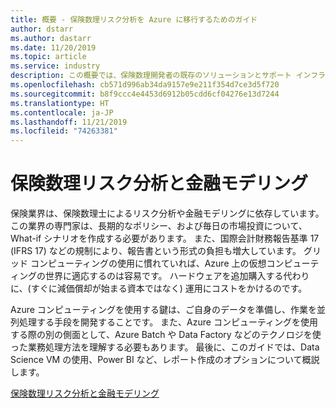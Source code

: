 ```yaml
---
title: 概要 - 保険数理リスク分析を Azure に移行するためのガイド
author: dstarr
ms.author: dastarr
ms.date: 11/20/2019
ms.topic: article
ms.service: industry
description: この概要では、保険数理開発者の既存のソリューションとサポート インフラストラクチャを Azure に移行する方法について説明します。
ms.openlocfilehash: cb571d996ab34da9157e9e211f354d7ce3d5f720
ms.sourcegitcommit: b8f9ccc4e4453d6912b05cdd6cf04276e13d7244
ms.translationtype: HT
ms.contentlocale: ja-JP
ms.lasthandoff: 11/21/2019
ms.locfileid: "74263381"
---
```

# <a name="actuarial-risk-analysis-and-financial-modeling"></a>保険数理リスク分析と金融モデリング

保険業界は、保険数理士によるリスク分析や金融モデリングに依存しています。 この業界の専門家は、長期的なポリシー、および毎日の市場投資について、What-if シナリオを作成する必要があります。 また、国際会計財務報告基準 17 (IFRS 17) などの規制により、報告書という形式の負担も増大しています。 グリッド コンピューティングの使用に慣れていれば、Azure 上の仮想コンピューティングの世界に適応するのは容易です。 ハードウェアを追加購入する代わりに、(すぐに減価償却が始まる資本ではなく) 運用にコストをかけるのです。

Azure コンピューティングを使用する鍵は、ご自身のデータを準備し、作業を並列処理する手段を開発することです。 また、Azure コンピューティングを使用する際の別の側面として、Azure Batch や Data Factory などのテクノロジを使った業務処理方法を理解する必要もあります。 最後に、このガイドでは、Data Science VM の使用、Power BI など、レポート作成のオプションについて概説します。

[保険数理リスク分析と金融モデリング](/azure/industry/financial/actuarial-risk-analysis-and-financial-modeling-solution-guide?WT.mc_id=overview-docs-dastarr)